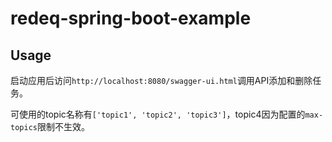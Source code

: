 # redeq-spring-boot-example

## Usage

启动应用后访问`http://localhost:8080/swagger-ui.html`调用API添加和删除任务。

可使用的topic名称有`['topic1', 'topic2', 'topic3']`，topic4因为配置的`max-topics`限制不生效。